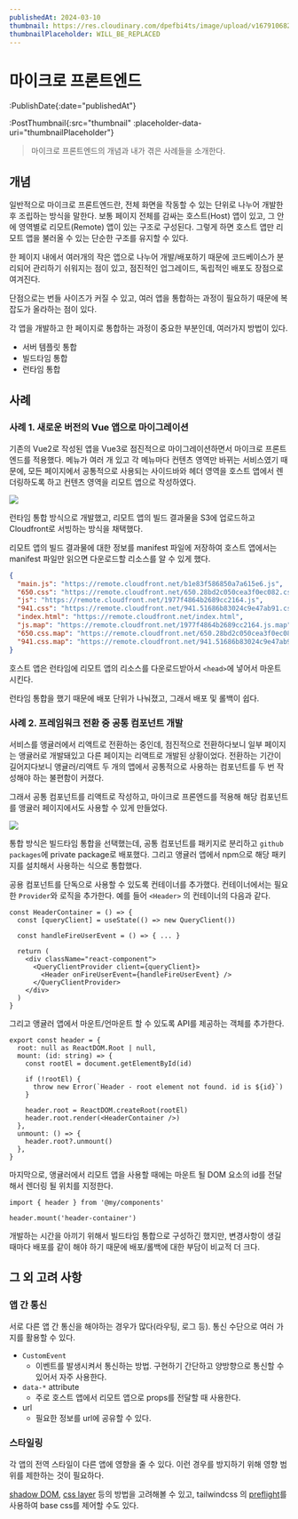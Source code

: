 ```yaml
---
publishedAt: 2024-03-10
thumbnail: https://res.cloudinary.com/dpefbi4ts/image/upload/v1679106826/sample.jpg
thumbnailPlaceholder: WILL_BE_REPLACED
---
```


# 마이크로 프론트엔드

:PublishDate{:date="publishedAt"}

:PostThumbnail{:src="thumbnail" :placeholder-data-uri="thumbnailPlaceholder"}

> 마이크로 프론트엔드의 개념과 내가 겪은 사례들을 소개한다.

## 개념

일반적으로 마이크로 프론트엔드란, 전체 화면을 작동할 수 있는 단위로 나누어 개발한 후 조립하는 방식을 말한다.
보통 페이지 전체를 감싸는 호스트(Host) 앱이 있고, 그 안에 영역별로 리모트(Remote) 앱이 있는 구조로 구성된다.
그렇게 하면 호스트 앱만 리모트 앱을 불러올 수 있는 단순한 구조를 유지할 수 있다.

한 페이지 내에서 여러개의 작은 앱으로 나누어 개발/배포하기 때문에 코드베이스가 분리되어 관리하기 쉬워지는 점이 있고, 점진적인 업그레이드, 독립적인 배포도 장점으로 여겨진다.

단점으로는 번들 사이즈가 커질 수 있고, 여러 앱을 통합하는 과정이 필요하기 때문에 복잡도가 올라하는 점이 있다.

각 앱을 개발하고 한 페이지로 통합하는 과정이 중요한 부분인데, 여러가지 방법이 있다.

- 서버 템플릿 통합
- 빌드타임 통합
- 런타임 통합

## 사례

### 사례 1. 새로운 버전의 Vue 앱으로 마이그레이션

기존의 Vue2로 작성된 앱을 Vue3로 점진적으로 마이그레이션하면서 마이크로 프론트엔드를 적용했다.
메뉴가 여러 개 있고 각 메뉴마다 컨텐츠 영역만 바뀌는 서비스였기 때문에,
모든 페이지에서 공통적으로 사용되는 사이드바와 헤더 영역을 호스트 앱에서 렌더링하도록 하고 컨텐츠 영역을 리모트 앱으로 작성하였다.

![](/images/044-01.png)

런타임 통합 방식으로 개발했고, 리모트 앱의 빌드 결과물을 S3에 업로드하고 Cloudfront로 서빙하는 방식을 채택했다.

리모트 앱의 빌드 결과물에 대한 정보를 manifest 파일에 저장하여 호스트 앱에서는 manifest 파일만 읽으면 다운로드할 리소스를 알 수 있게 했다.

```json
{
  "main.js": "https://remote.cloudfront.net/b1e83f586850a7a615e6.js",
  "650.css": "https://remote.cloudfront.net/650.28bd2c050cea3f0ec082.css",
  "js": "https://remote.cloudfront.net/1977f4864b2689cc2164.js",
  "941.css": "https://remote.cloudfront.net/941.51686b83024c9e47ab91.css",
  "index.html": "https://remote.cloudfront.net/index.html",
  "js.map": "https://remote.cloudfront.net/1977f4864b2689cc2164.js.map",
  "650.css.map": "https://remote.cloudfront.net/650.28bd2c050cea3f0ec082.css.map",
  "941.css.map": "https://remote.cloudfront.net/941.51686b83024c9e47ab91.css.map"
}
```

호스트 앱은 런타임에 리모트 앱의 리소스를 다운로드받아서 `<head>`에 넣어서 마운트 시킨다.

런타임 통합을 했기 때문에 배포 단위가 나눠졌고, 그래서 배포 및 롤백이 쉽다.

### 사례 2. 프레임워크 전환 중 공통 컴포넌트 개발

서비스를 앵귤러에서 리액트로 전환하는 중인데, 점진적으로 전환하다보니 일부 페이지는 앵귤러로 개발돼있고 다른 페이지는 리액트로 개발된 상황이었다.
전환하는 기간이 길어지다보니 앵귤러/리액트 두 개의 앱에서 공통적으로 사용하는 컴포넌트를 두 번 작성해야 하는 불편함이 커졌다.

그래서 공통 컴포넌트를 리액트로 작성하고, 마이크로 프론엔드를 적용해 해당 컴포넌트를 앵귤러 페이지에서도 사용할 수 있게 만들었다.

![](/images/044-02.png)

통합 방식은 빌드타임 통합을 선택했는데, 공통 컴포넌트를 패키지로 분리하고 `github packages`에 private package로 배포했다.
그리고 앵귤러 앱에서 npm으로 해당 패키지를 설치해서 사용하는 식으로 통합했다.

공용 컴포넌트를 단독으로 사용할 수 있도록 컨테이너를 추가했다. 컨테이너에서는 필요한 `Provider`와 로직을 추가한다.
예를 들어 `<Header>` 의 컨테이너의 다음과 같다.

```tsx
const HeaderContainer = () => {
  const [queryClient] = useState(() => new QueryClient())

  const handleFireUserEvent = () => { ... }

  return (
    <div className="react-component">
      <QueryClientProvider client={queryClient}>
        <Header onFireUserEvent={handleFireUserEvent} />
      </QueryClientProvider>
    </div>
  )
}
```

그리고 앵귤러 앱에서 마운트/언마운트 할 수 있도록 API를 제공하는 객체를 추가한다.

```tsx
export const header = {
  root: null as ReactDOM.Root | null,
  mount: (id: string) => {
    const rootEl = document.getElementById(id)

    if (!rootEl) {
      throw new Error(`Header - root element not found. id is ${id}`)
    }

    header.root = ReactDOM.createRoot(rootEl)
    header.root.render(<HeaderContainer />)
  },
  unmount: () => {
    header.root?.unmount()
  },
}
```

마지막으로, 앵귤러에서 리모트 앱을 사용할 때에는 마운트 될 DOM 요소의 id를 전달해서 렌더링 될 위치를 지정한다.

```tsx
import { header } from '@my/components'

header.mount('header-container')
```

개발하는 시간을 아끼기 위해서 빌드타임 통합으로 구성하긴 했지만, 변경사항이 생길 때마다 배포를 같이 해야 하기 때문에 배포/롤백에 대한 부담이 비교적 더 크다.

## 그 외 고려 사항

### 앱 간 통신

서로 다른 앱 간 통신을 해야하는 경우가 많다(라우팅, 로그 등). 통신 수단으로 여러 가지를 활용할 수 있다.

- `CustomEvent`
  - 이벤트를 발생시켜서 통신하는 방법. 구현하기 간단하고 양방향으로 통신할 수 있어서 자주 사용한다.
- `data-*` attribute
  - 주로 호스트 앱에서 리모트 앱으로 props를 전달할 때 사용한다.
- url
  - 필요한 정보를 url에 공유할 수 있다.

### 스타일링

각 앱의 전역 스타일이 다른 앱에 영향을 줄 수 있다. 이런 경우를 방지하기 위해 영향 범위를 제한하는 것이 필요하다.

[shadow DOM](https://developer.mozilla.org/ko/docs/Web/API/Web_components/Using_shadow_DOM), [css layer](https://developer.mozilla.org/en-US/docs/Web/CSS/@layer) 등의 방법을 고려해볼 수 있고, tailwindcss 의 [preflight](https://tailwindcss.com/docs/preflight)를 사용하여 base css를 제어할 수도 있다.
